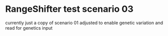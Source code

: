 # RangeShifter test scenario 03

currently just a copy of scenario 01 adjusted to enable genetic variation and read for genetics input